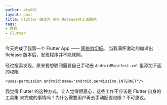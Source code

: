 ```yaml
---
author: ety001
layout: post
title: Flutter 编译为 APK Release时无法联网
tags:
- 教程
- Flutter
---
```


今天完成了我第一个 Flutter App —— [网络剪切板](https://fir.im/yhu7)。
当我满怀激动的编译出 Release 版本后，发现程序并不能联网。

经过搜索发现，原来要想联网需要自己手动去 `AndroidManifest.xml` 里添加下面的权限
```
<uses-permission android:name="android.permission.INTERNET"/>
```

我觉得 Flutter 的这种方式，让人觉得很恶心，这些工作不应该是 Flutter 自身的工具集
来完成的事情吗？为什么需要用户再去手动配置权限？不可思议。
